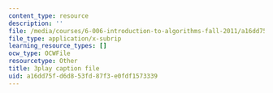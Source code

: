 ```yaml
---
content_type: resource
description: ''
file: /media/courses/6-006-introduction-to-algorithms-fall-2011/a16dd75fd6d853fd87f3e0fdf1573339_FNeL18KsWPc.vtt
file_type: application/x-subrip
learning_resource_types: []
ocw_type: OCWFile
resourcetype: Other
title: 3play caption file
uid: a16dd75f-d6d8-53fd-87f3-e0fdf1573339
---
```

